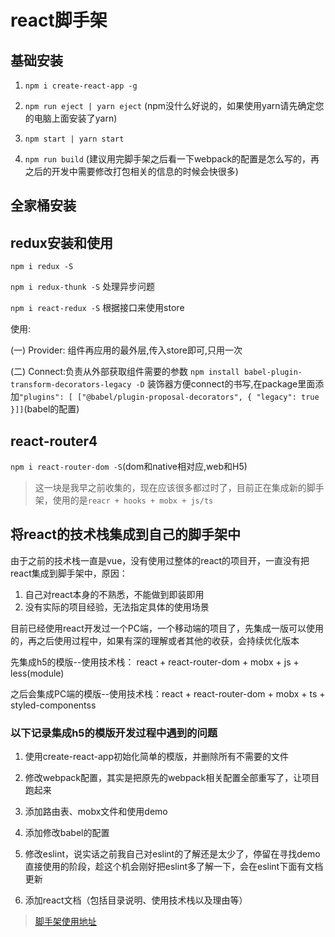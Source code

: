 # react脚手架

## 基础安装

1. `npm i create-react-app -g`

2. `npm run eject | yarn eject` (npm没什么好说的，如果使用yarn请先确定您的电脑上面安装了yarn)

3. `npm start | yarn start`

4. `npm run build` (建议用完脚手架之后看一下webpack的配置是怎么写的，再之后的开发中需要修改打包相关的信息的时候会快很多)

## 全家桶安装

## redux安装和使用

`npm i redux -S`

`npm i redux-thunk -S` 处理异步问题

`npm i react-redux -S` 根据接口来使用store

使用:

(一) Provider: 组件再应用的最外层,传入store即可,只用一次

(二) Connect:负责从外部获取组件需要的参数 `npm install babel-plugin-transform-decorators-legacy -D` 装饰器方便connect的书写,在package里面添加`"plugins": [ ["@babel/plugin-proposal-decorators", { "legacy": true }]]`(babel的配置)

## react-router4

`npm i react-router-dom -S`(dom和native相对应,web和H5)

> 这一块是我早之前收集的，现在应该很多都过时了，目前正在集成新的脚手架，使用的是`reacr + hooks + mobx + js/ts`

## 将react的技术栈集成到自己的脚手架中

由于之前的技术栈一直是vue，没有使用过整体的react的项目开，一直没有把react集成到脚手架中，原因：

1. 自己对react本身的不熟悉，不能做到即装即用
2. 没有实际的项目经验，无法指定具体的使用场景

目前已经使用react开发过一个PC端，一个移动端的项目了，先集成一版可以使用的，再之后使用过程中，如果有深的理解或者其他的收获，会持续优化版本

先集成h5的模版--使用技术栈： react + react-router-dom + mobx + js + less(module)

之后会集成PC端的模版--使用技术栈：react + react-router-dom + mobx + ts + styled-componentss

### 以下记录集成h5的模版开发过程中遇到的问题

1. 使用create-react-app初始化简单的模版，并删除所有不需要的文件

2. 修改webpack配置，其实是把原先的webpack相关配置全部重写了，让项目跑起来

3. 添加路由表、mobx文件和使用demo

4. 添加修改babel的配置

5. 修改eslint，说实话之前我自己对eslint的了解还是太少了，停留在寻找demo直接使用的阶段，趁这个机会刚好把eslint多了解一下，会在eslint下面有文档更新

6. 添加react文档（包括目录说明、使用技术栈以及理由等）

> [脚手架使用地址](https://www.npmjs.com/package/nic-cli)



<gitask />